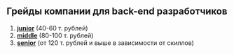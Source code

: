 ## Грейды компании для back-end разработчиков

1. [**junior**](./junior/README.md) (40-60 т. рублей)
2. [**middle**](./middle/README.md) (80-100 т. рублей)
3. [**senior**](./senior/README.md) (от 120 т. рублей и выше в зависимости от скиллов)
